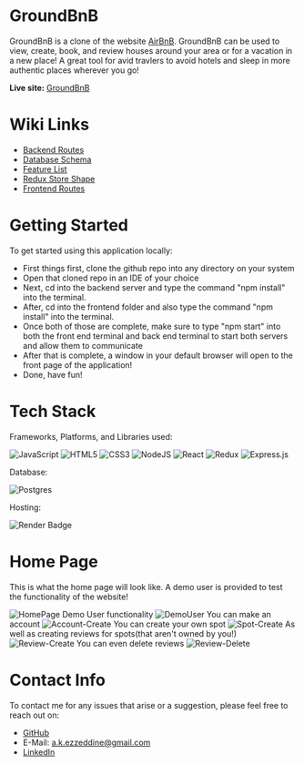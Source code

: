 # GroundBnB

GroundBnB is a clone of the website [AirBnB](https://airbnb.com/). GroundBnB can be used to view, create, book, and review houses around your area or for a vacation in a new place! A great tool for avid travlers to avoid hotels and sleep in more authentic places wherever you go!

**Live site:** [GroundBnB](https://ground-bnb-2022.onrender.com)

# Wiki Links

* [Backend Routes](https://github.com/alkezz/API-project/wiki/API-Documentation)
* [Database Schema](https://github.com/alkezz/API-project/wiki/Database-Schema)
* [Feature List](https://github.com/alkezz/API-project/wiki/Feature-List)
* [Redux Store Shape](https://github.com/alkezz/API-project/wiki/Redux-Store-Shape)
* [Frontend Routes](www.google.com)

# Getting Started

To get started using this application locally:

* First things first, clone the github repo into any directory on your system
* Open that cloned repo in an IDE of your choice
* Next, cd into the backend server and type the command  "npm install" into the terminal.
* After, cd into the frontend folder and also type the command "npm install" into the terminal.
* Once both of those are complete, make sure to type "npm start" into both the front end terminal and back end terminal
to start both servers and allow them to communicate
* After that is complete, a window in your default browser will open to the front page of the application!
* Done, have fun!

# Tech Stack

Frameworks, Platforms, and Libraries used:

![JavaScript](https://img.shields.io/badge/javascript-%23323330.svg?style=for-the-badge&logo=javascript&logoColor=%23F7DF1E)
![HTML5](https://img.shields.io/badge/html5-%23E34F26.svg?style=for-the-badge&logo=html5&logoColor=white)
![CSS3](https://img.shields.io/badge/css3-%231572B6.svg?style=for-the-badge&logo=css3&logoColor=white)
![NodeJS](https://img.shields.io/badge/node.js-6DA55F?style=for-the-badge&logo=node.js&logoColor=white)
![React](https://img.shields.io/badge/react-%2320232a.svg?style=for-the-badge&logo=react&logoColor=%2361DAFB)
![Redux](https://img.shields.io/badge/redux-%23593d88.svg?style=for-the-badge&logo=redux&logoColor=white)
![Express.js](https://img.shields.io/badge/express.js-%23404d59.svg?style=for-the-badge&logo=express&logoColor=%2361DAFB)

Database:

![Postgres](https://img.shields.io/badge/postgres-%23316192.svg?style=for-the-badge&logo=postgresql&logoColor=white)

Hosting:

![Render Badge](https://img.shields.io/badge/Render-46E3B7?logo=render&logoColor=000&style=for-the-badge)

# Home Page
This is what the home page will look like. A demo user is provided to test the functionality of the website!

![HomePage](https://i.imgur.com/AkcUnxM.png)
Demo User functionality
![DemoUser](https://i.imgur.com/wHWxPj0.png)
You can make an account
![Account-Create](https://i.imgur.com/klufFlx.png)
You can create your own spot
![Spot-Create](https://i.imgur.com/rX0ZoxC.png)
As well as creating reviews for spots(that aren't owned by you!)
![Review-Create](https://i.imgur.com/zy02wc6.png)
You can even delete reviews
![Review-Delete](https://i.imgur.com/nCGrRbO.png)
# Contact Info

To contact me for any issues that arise or a suggestion, please feel free to reach out on:

* [GitHub](https://www.github.com/alkezz)
* E-Mail: a.k.ezzeddine@gmail.com
* [LinkedIn](https://www.linkedin.com/in/ali-ezzeddine-17b2b6248/)
